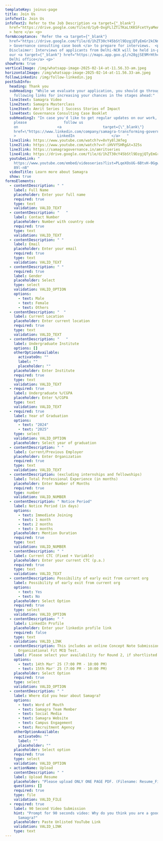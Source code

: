 ```yaml
---
templateKey: joinus-page
title: Join Us
infoText1: Join Us
infoText2: Refer to the Job Description <a target={"_blank"}
  href="https://drive.google.com/file/d/1y0-OxgFLlZTiTKaLtKKSFcetYyaMeAT3/view?usp=sharing"
  > here </a> <p>
formAcceptance: 'Refer the <a target={"_blank"}
  href="https://drive.google.com/file/d/1hZT30cY45bStl9DzgjQTyEmGr2kCNnWg/view?usp=sharing"
  > Governance consulting case book </a> to prepare for interviews.  <p> <p>
  Disclaimer: Interviews of applicants from Delhi-NCR will be held in-person at
  our <a target={"_blank"} href="https://maps.app.goo.gl/n28gjSE9MrHthcaJ7" >
  Delhi office</a> <p>'
showForm: true
verticalImage: /img/whatsapp-image-2025-02-14-at-11.56.33-am.jpeg
horizontalImage: /img/whatsapp-image-2025-02-14-at-11.56.33-am.jpeg
followLinkedin: /img/follow-linkedin.jpg
postSubInfo:
  heading: Thank you
  subHeading: "While we evaluate your application, you should go through the
    following links for increasing your chances in the stages ahead:"
  line1text: Samagra Video
  line2text: Samagra Masterclass
  line3text: Amrit Series | Success Stories of Impact
  line4text: Governance Consulting Case Booklet
  subHeading2: "In case you'd like to get regular updates on our work,
    please                 follow us
    on                  <a                   target={\"_blank\"}                   \
    href=\"https://www.linkedin.com/company/samagra-transforming-governance/\"                 \
    >                   LinkedIn                 </a>   "
  line1link: https://www.youtube.com/watch?v=8vYy8lJAfeg
  line2link: https://www.youtube.com/watch?v=Y-iHVVfSHRg&t=325s
  line3link: https://samagragovernance.in/amritseries
  line4link: https://drive.google.com/file/d/1hZT30cY45bStl9DzgjQTyEmGr2kCNnWg/view
  youtubeLink: "
    https://www.youtube.com/embed/videoseries?list=PLqeXOsUG-6BtvH-0GgwRGX9Z2uO\
    89l-nB"
  videoTitle: Learn more about Samagra
  show: true
formsElements:
  - contentDescription: " "
    label: Full Name
    placeholder: Enter your full name
    required: true
    type: text
    validation: VALID_TEXT
  - contentDescription: "   "
    label: Contact Number
    placeholder: Number with country code
    required: true
    type: text
    validation: VALID_TEXT
  - contentDescription: " "
    label: Email
    placeholder: Enter your email
    required: true
    type: text
    validation: VALID_TEXT
  - contentDescription: " "
    required: true
    label: Gender
    placeholder: S﻿elect
    type: select
    validation: VALID_OPTION
    options:
      - text: Male
      - text: Female
      - text: Others
  - contentDescription: "  "
    label: Current Location
    placeholder: Enter current location
    required: true
    type: text
    validation: VALID_TEXT
  - contentDescription: "   "
    label: Undergraduate Institute
    options: []
    otherOptionAvailable:
      activateOn: ""
      label: ""
      placeholder: ""
    placeholder: Enter Institute
    required: true
    type: text
    validation: VALID_TEXT
  - required: true
    label: Undergraduate %/CGPA
    placeholder: Enter %/CGPA
    type: text
    validation: VALID_TEXT
  - required: true
    label: Year of Graduation
    options:
      - text: "2024"
      - text: "2025"
    type: select
    validation: VALID_OPTION
    placeholder: S﻿elect year of graduation
  - contentDescription: " "
    label: Current/Previous Employer
    placeholder: Enter Organization
    required: true
    type: text
    validation: VALID_TEXT
  - contentDescription: (excluding internships and fellowships)
    label: Total Professional Experience (in months)
    placeholder: Enter Number of Months
    required: true
    type: number
    validation: VALID_NUMBER
  - contentDescription: " Notice Period"
    label: Notice Period (in days)
    options:
      - text: Immediate Joining
      - text: 1 month
      - text: 2 months
      - text: 3 months
    placeholder: Mention Duration
    required: true
    type: text
    validation: VALID_NUMBER
  - contentDescription: " "
    label: Current CTC (Fixed + Variable)
    placeholder: Enter your current CTC (p.a.)
    required: true
    type: text
    validation: VALID_TEXT
  - contentDescription: Possibility of early exit from current org
    label: Possibility of early exit from current org
    options:
      - text: Yes
      - text: No
    placeholder: Select Option
    required: true
    type: select
    validation: VALID_OPTION
  - contentDescription: " "
    label: LinkedIn Profile
    placeholder: Enter your linkedin profile link
    required: false
    type: text
    validation: VALID_LINK
  - contentDescription: This includes an online Concept Note Submission +
      Organizational Fit MCQ Test.
    label: Please select your availability for Round 2, if shortlisted
    options:
      - text: 14th Mar' 25 (7:00 PM - 10:00 PM)
      - text: 15th Mar' 25 (7:00 PM - 10:00 PM)
    placeholder: Select Option
    required: true
    type: select
    validation: VALID_OPTION
  - contentDescription: " "
    label: Where did you hear about Samagra?
    options:
      - text: Word of Mouth
      - text: Samagra Team Member
      - text: Social Media
      - text: Samagra Website
      - text: Campus Engagement
      - text: Recruitment Agency
    otherOptionAvailable:
      activateOn: ""
      label: ""
      placeholder: ""
    placeholder: S﻿elect option
    required: true
    type: select
    validation: VALID_OPTION
  - actionName: Upload
    contentDescription: " "
    label: Upload Resume
    placeholder: "Please upload ONLY ONE PAGE PDF. (Filename: Resume_Firstname Lastname)"
    questions: []
    required: true
    type: file
    validation: VALID_FILE
  - required: true
    label: 90 Second Video Submission
    hint: "Prompt for 90 seconds video: Why do you think you are a good fit for
      Samagra?"
    placeholder: P﻿aste Unlisted YouTube Link
    validation: VALID_LINK
    type: text
---
```

